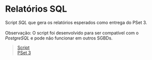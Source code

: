 # Relatórios SQL

Script *SQL* que gera os relatórios esperados como entrega do PSet 3.<br><br>
Observação: O script foi desenvolvido para ser compatível com o *PostgreSQL* e pode não funcionar em outros SGBDs.

>[Script](./relatorios.sql)<br>
>[PSet 3](./../)
